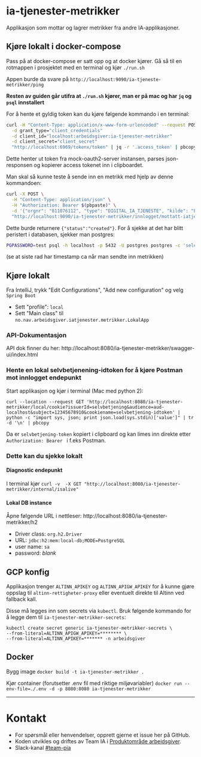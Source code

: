 # ia-tjenester-metrikker

Applikasjon som mottar og lagrer metrikker fra andre IA-applikasjoner.

## Kjøre lokalt i docker-compose

Pass på at docker-compose er satt opp og at docker kjører. Gå så til en rotmappen i prosjektet med en terminal og kjør `./run.sh`

Appen burde da svare på `http://localhost:9090/ia-tjeneste-metrikker/ping`

**Resten av guiden går utifra at `./run.sh` kjører, man er på mac og har `jq` og `psql` innstallert** 

For å hente et gyldig token kan du kjøre følgende kommando i en terminal:

```bash
curl -H "Content-Type: application/x-www-form-urlencoded" --request POST  \
  -d grant_type="client_credentials"                                      \
  -d client_id="localhost:arbeidsgiver:ia-tjenester-metrikker"            \
  -d client_secret="client_secret"                                        \
  "http://localhost:6969/tokenx/token" | jq -r '.access_token' | pbcopy
```

Dette henter ut token fra mock-oauth2-server instansen, parses json-responsen og kopierer access tokenet inn i clipboardet.

Man skal så kunne teste å sende inn en metrikk med hjelp av denne kommandoen:

```bash
curl -X POST \
  -H "Content-Type: application/json" \
  -H "Authorization: Bearer $(pbpaste)" \
  -d '{"orgnr": "811076112", "type": "DIGITAL_IA_TJENESTE", "kilde": "FOREBYGGE_FRAVÆR"}' \
  "http://localhost:9090/ia-tjenester-metrikker/innlogget/mottatt-iatjeneste"
```

Dette burde returnere `{"status":"created"}`. For å sjekke at det har blitt peristert i databasen, sjekker man postgres:

```bash
PGPASSWORD=test psql -h localhost -p 5432 -U postgres postgres -c 'select * from metrikker_ia_tjenester_innlogget'
```
(se at siste rad har timestamp ca når man sendte inn metrikken)

## Kjøre lokalt

Fra IntelliJ, trykk "Edit Configurations", "Add new configuration" og velg `Spring Boot`

- Sett "profile": `local`
- Sett "Main class" til `no.nav.arbeidsgiver.iatjenester.metrikker.LokalApp`

### API-Dokumentasjon

API dok finner du her: http://localhost:8080/ia-tjenester-metrikker/swagger-ui/index.html

### Hente en lokal selvbetjenening-idtoken for å kjøre Postman mot innlogget endepunkt

Start applikasjon og kjør i terminal (Mac med python 2):

`curl --location --request GET 'http://localhost:8080/ia-tjenester-metrikker/local/cookie?issuerId=selvbetjening&audience=aud-localhost&subject=12345678910&cookiename=selvbetjening-idtoken' | python -c "import sys, json; print json.load(sys.stdin)['value']" | tr -d '\n' | pbcopy`

Da er `selvbetjening-token` kopiert i clipboard og kan limes inn direkte etter `Authorization: Bearer ` i f.eks Postman.

### Dette kan du sjekke lokalt

#### Diagnostic endepunkt
I terminal kjør
`curl -v  -X GET "http://localhost:8080/ia-tjenester-metrikker/internal/isalive"`

#### Lokal DB instance
Åpne følgende URL i nettleser: http://localhost:8080/ia-tjenester-metrikker/h2 
 - Driver class: `org.h2.Driver`
 - URL: `jdbc:h2:mem:local-db;MODE=PostgreSQL`
 - user name: `sa`
 - password: _blank_

## GCP konfig
Applikasjon trenger `ALTINN_APIKEY` og `ALTINN_APIGW_APIKEY` for å kunne gjøre oppslag til `altinn-rettigheter-proxy` eller eventuelt direkte til Altinn ved fallback kall.

Disse må legges inn som secrets via `kubectl`. Bruk følgende kommando for å legge dem til `ia-tjenester-metrikker-secrets`: 
```
kubectl create secret generic ia-tjenester-metrikker-secrets \
--from-literal=ALTINN_APIGW_APIKEY=******** \
--from-literal=ALTINN_APIKEY=******* -n arbeidsgiver
```


## Docker
Bygg image
`docker build -t ia-tjenester-metrikker .`

Kjør container (forutsetter .env fil med riktige miljøvariabler)
`docker run --env-file=./.env -d -p 8080:8080 ia-tjenester-metrikker`

---

# Kontakt

* For spørsmål eller henvendelser, opprett gjerne et issue her på GitHub.
* Koden utvikles og driftes av Team IA i [Produktområde arbeidsgiver](https://navno.sharepoint.com/sites/intranett-prosjekter-og-utvikling/SitePages/Produktomr%C3%A5de-arbeidsgiver.aspx).
* Slack-kanal [#team-pia](https://nav-it.slack.com/archives/C02DL347ZT2)
